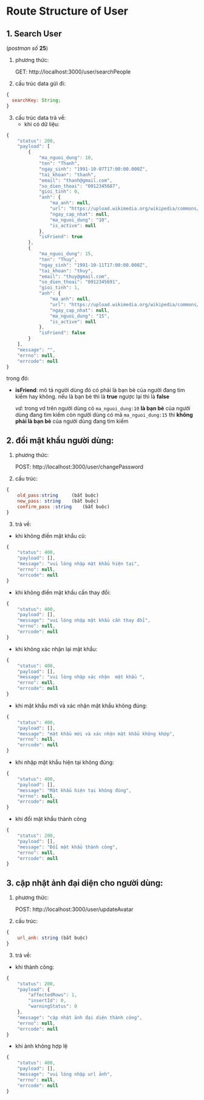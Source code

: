 # Route Structure of User

## 1. Search User

(_postman số_ **25**)

1. phương thức:

   GET: http://localhost:3000/user/searchPeople

2. cấu trúc data gửi đi:

```javascript
{
  searchKey: String;
}
```

3. cấu trúc data trả về:
   - khi có dữ liệu:

```javascript
{
    "status": 200,
    "payload": [
        {
            "ma_nguoi_dung": 10,
            "ten": "Thanh",
            "ngay_sinh": "1991-10-07T17:00:00.000Z",
            "tai_khoan": "thanh",
            "email": "thanh@gmail.com",
            "so_dien_thoai": "0912345687",
            "gioi_tinh": 0,
            "anh": {
                "ma_anh": null,
                "url": "https://upload.wikimedia.org/wikipedia/commons/thumb/5/59/User-avatar.svg/2048px-User-avatar.svg.png",
                "ngay_cap_nhat": null,
                "ma_nguoi_dung": "10",
                "is_active": null
            },
            "isFriend": true
        },
        {
            "ma_nguoi_dung": 15,
            "ten": "Thuy",
            "ngay_sinh": "1991-10-11T17:00:00.000Z",
            "tai_khoan": "thuy",
            "email": "thuy@gmail.com",
            "so_dien_thoai": "0912345691",
            "gioi_tinh": 1,
            "anh": {
                "ma_anh": null,
                "url": "https://upload.wikimedia.org/wikipedia/commons/thumb/5/59/User-avatar.svg/2048px-User-avatar.svg.png",
                "ngay_cap_nhat": null,
                "ma_nguoi_dung": "15",
                "is_active": null
            },
            "isFriend": false
        }
    ],
    "message": "",
    "errno": null,
    "errcode": null
}
```

trong đó:

- **isFriend**: mô tả người dùng đó có phải là bạn bè của người đang tìm kiếm hay không. nếu là bạn bè thì là **true** ngược lại thì là **false**

  _vd_: trong vd trên người dùng có `ma_nguoi_dung:10` **là bạn bè** của người dùng đang tìm kiếm còn người dùng có mã `ma_nguoi_dung:15` thì **không phải là bạn bè** của người dùng đang tìm kiếm

## 2. đổi mật khẩu người dùng:

1. phương thức:

   POST: http://localhost:3000/user/changePassword

2. cấu trúc:

```javascript
{
    old_pass:string     (bắt buộc)
    new_pass: string    (bắt buộc)
    confirm_pass :string    (bắt buộc)
}
```

3. trả về:

- khi không điền mật khẩu cũ:

```javascript
{
    "status": 400,
    "payload": [],
    "message": "vui lòng nhập mật khẩu hiện tại",
    "errno": null,
    "errcode": null
}
```

- khi không điền mật khẩu cần thay đổi:

```javascript
{
    "status": 400,
    "payload": [],
    "message": "vui lòng nhập mật khẩu cần thay đổi",
    "errno": null,
    "errcode": null
}
```

- khi không xác nhận lại mật khẩu:

```javascript
{
    "status": 400,
    "payload": [],
    "message": "vui lòng nhập xác nhận  mật khẩu ",
    "errno": null,
    "errcode": null
}
```

- khi mật khẩu mới và xác nhận mật khẩu không đúng:

```javascript
{
    "status": 400,
    "payload": [],
    "message": "mật khẩu mới và xác nhận mật khẩu không khớp",
    "errno": null,
    "errcode": null
}
```

- khi nhập mật khẩu hiện tại không đúng:

```javascript
{
    "status": 400,
    "payload": [],
    "message": "Mật khẩu hiện tại không đúng",
    "errno": null,
    "errcode": null
}
```

- khi đổi mật khẩu thành công

```javascript
{
    "status": 200,
    "payload": [],
    "message": "Đổi mật khẩu thành công",
    "errno": null,
    "errcode": null
}
```

## 3. cập nhật ảnh đại diện cho người dùng:

1. phương thức:

   POST: http://localhost:3000/user/updateAvatar

2. cấu trúc:

```javascript
{
    url_anh: string (bắt buộc)
}
```

3. trả về:

- khi thành công:

```javascript
{
    "status": 200,
    "payload": {
        "affectedRows": 1,
        "insertId": 0,
        "warningStatus": 0
    },
    "message": "cập nhật ảnh đại diện thành công",
    "errno": null,
    "errcode": null
}
```

- khi ảnh không hợp lệ

```javascript
{
    "status": 400,
    "payload": [],
    "message": "vui lòng nhập url ảnh",
    "errno": null,
    "errcode": null
}
```

##

##

##

##

##

##

##

##
